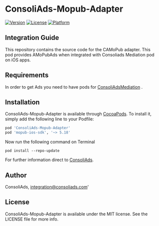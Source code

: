 # ConsoliAds-Mopub-Adapter

[![Version](https://img.shields.io/cocoapods/v/ConsoliAds-Mopub-Adapter.svg?style=flat)](https://cocoapods.org/pods/ConsoliAds-Mopub-Adapter)
[![License](https://img.shields.io/cocoapods/l/ConsoliAds-Mopub-Adapter.svg?style=flat)](https://cocoapods.org/pods/ConsoliAds-Mopub-Adapter)
[![Platform](https://img.shields.io/cocoapods/p/ConsoliAds-Mopub-Adapter.svg?style=flat)](https://cocoapods.org/pods/ConsoliAds-Mopub-Adapter)

## Integration Guide 

This repository contains the source code for the CAMoPub adapter. This pod provides AMoPubAds when integrated with Consoliads Mediation pod on iOS apps.


## Requirements

In order to get Ads you need to have pods for [ConsoliAdsMediation](https://github.com/IntegrationConsoliAds/ConsoliAds-Mediation) .

## Installation

ConsoliAds-Mopub-Adapter is available through [CocoaPods](https://cocoapods.org). To install
it, simply add the following line to your Podfile:

```ruby
pod 'ConsoliAds-Mopub-Adapter'
pod 'mopub-ios-sdk', '~> 5.18'
```
Now run the following command on Terminal

`pod install --repo-update` 

For further  information direct to [ConsoliAds](https://consoliads.com/knowledge-base-details/#developer-docs).


## Author

ConsoliAds, integration@consoliads.com'

## License

ConsoliAds-Mopub-Adapter is available under the MIT license. See the LICENSE file for more info.
